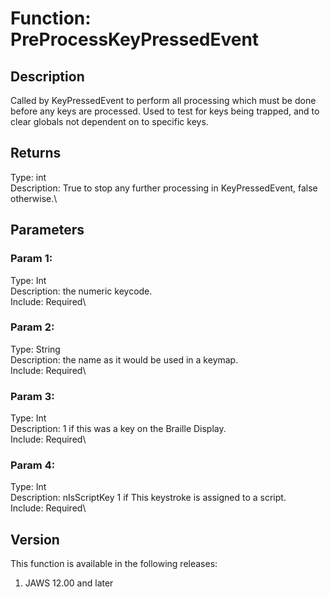 # Function: PreProcessKeyPressedEvent

## Description

Called by KeyPressedEvent to perform all processing which must be done
before any keys are processed. Used to test for keys being trapped, and
to clear globals not dependent on to specific keys.

## Returns

Type: int\
Description: True to stop any further processing in KeyPressedEvent,
false otherwise.\

## Parameters

### Param 1:

Type: Int\
Description: the numeric keycode.\
Include: Required\

### Param 2:

Type: String\
Description: the name as it would be used in a keymap.\
Include: Required\

### Param 3:

Type: Int\
Description: 1 if this was a key on the Braille Display.\
Include: Required\

### Param 4:

Type: Int\
Description: nIsScriptKey 1 if This keystroke is assigned to a script.\
Include: Required\

## Version

This function is available in the following releases:

1.  JAWS 12.00 and later
